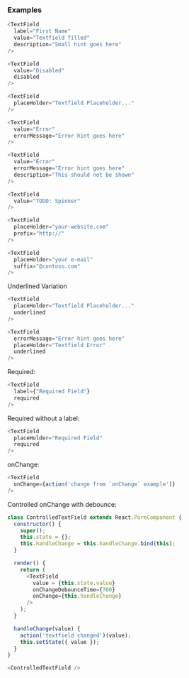 ### Examples

```js { "props": { "data-example": "basic" } }
<TextField
  label="First Name"
  value="Textfield filled"
  description="Small hint goes here"
/>
```

```js  { "props": { "data-example": "disabled" } }
<TextField
  value="Disabled"
  disabled
/>
```

```js  { "props": { "data-example": "with placeholder" } }
<TextField
  placeHolder="Textfield Placeholder..."
/>
```

```js  { "props": { "data-example": "with error" } }
<TextField
  value="Error"
  errorMessage="Error hint goes here"
/>
```

```js  { "props": { "data-example": "with error and description" } }
<TextField
  value="Error"
  errorMessage="Error hint goes here"
  description="This should not be shown"
/>
```

```js  { "props": { "data-example": "with loading spinner" } }
<TextField
  value="TODO: Spinner"
/>
```

```js  { "props": { "data-example": "with prefix" } }
<TextField
  placeHolder="your-website.com"
  prefix="http://"
/>
```

```js  { "props": { "data-example": "with suffix" } }
<TextField
  placeHolder="your e-mail"
  suffix="@contoso.com"
/>
```

Underlined Variation
```js  { "props": { "data-example": "basic underlined" } }
<TextField
  placeHolder="Textfield Placeholder..."
  underlined
/>
```

```js  { "props": { "data-example": "underlined with error" } }
<TextField
  errorMessage="Error hint goes here"
  placeHolder="Textfield Error"
  underlined
/>
```

Required:
```js  { "props": { "data-example": "required" } }
<TextField
  label={"Required Field"}
  required
/>
```

Required without a label:
```js  { "props": { "data-example": "required" } }
<TextField
  placeHolder="Required Field"
  required
/>
```

onChange:
```js
<TextField
  onChange={action('change from `onChange` example')}
/>
```

Controlled onChange with debounce:
```js
class ControlledTextField extends React.PureComponent {
  constructor() {
    super();
    this.state = {};
    this.handleChange = this.handleChange.bind(this);
  }

  render() {
    return (
      <TextField
        value = {this.state.value}
        onChangeDebounceTime={700}
        onChange={this.handleChange}
      />
    );
  }

  handleChange(value) {
    action('textfield changed')(value);
    this.setState({ value });
  }
}

<ControlledTextField />
```